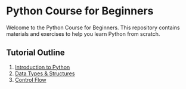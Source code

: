 # Python Course for Beginners

Welcome to the Python Course for Beginners. This repository contains materials and exercises to help you learn Python from scratch.

## Tutorial Outline
1. [Introduction to Python](section_1/introduction.md)
2. [Data Types & Structures](section_2)
3. [Control Flow](section_3)